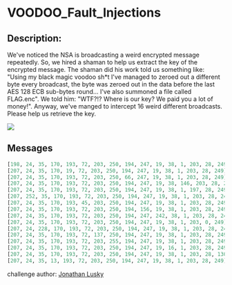 
# VOODOO_Fault_Injections
## Description:
We've noticed the NSA is broadcasting a weird encrypted message repeatedly.
So, we hired a shaman to help us extract the key of the encrypted message.
The shaman did his work told us something like: "Using my black magic voodoo sh*t I've managed to zeroed out a different byte  every broadcast, the byte was zeroed out in the data before the last AES 128 ECB sub-bytes round... I've also summoned a file called FLAG.enc".
We told him: "WTF?!? Where is our key? We paid you a lot of money!".
Anyway, we've manged to intercept 16 weird different broadcasts. Please help us retrieve the key.

![](/files/db0ce208d9b671799ab9b3619a4d2576/AES_voodoo.png)

## Messages

```python
[198, 24, 35, 170, 193, 72, 203, 250, 194, 247, 19, 38, 1, 203, 28, 249]
[207, 24, 35, 170, 19, 72, 203, 250, 194, 247, 19, 38, 1, 203, 28, 249]
[207, 24, 35, 170, 193, 72, 203, 250, 66, 247, 19, 38, 1, 203, 28, 249]
[207, 24, 35, 170, 193, 72, 203, 250, 194, 247, 19, 38, 146, 203, 28, 249]
[207, 24, 35, 170, 193, 72, 203, 250, 194, 247, 19, 38, 1, 197, 28, 249]
[207, 252, 35, 170, 193, 72, 203, 250, 194, 247, 19, 38, 1, 203, 28, 249]
[207, 24, 35, 170, 193, 45, 203, 250, 194, 247, 19, 38, 1, 203, 28, 249]
[207, 24, 35, 170, 193, 72, 203, 250, 194, 156, 19, 38, 1, 203, 28, 249]
[207, 24, 35, 170, 193, 72, 203, 250, 194, 247, 242, 38, 1, 203, 28, 249]
[207, 24, 35, 170, 193, 72, 203, 250, 194, 247, 19, 38, 1, 203, 0, 249]
[207, 24, 228, 170, 193, 72, 203, 250, 194, 247, 19, 38, 1, 203, 28, 249]
[207, 24, 35, 170, 193, 72, 137, 250, 194, 247, 19, 38, 1, 203, 28, 249]
[207, 24, 35, 170, 193, 72, 203, 255, 194, 247, 19, 38, 1, 203, 28, 249]
[207, 24, 35, 170, 193, 72, 203, 250, 194, 247, 19, 16, 1, 203, 28, 249]
[207, 24, 35, 170, 193, 72, 203, 250, 194, 247, 19, 38, 1, 203, 28, 130]
[207, 24, 35, 13, 193, 72, 203, 250, 194, 247, 19, 38, 1, 203, 28, 249]
```

challenge author: [Jonathan Lusky](https://www.linkedin.com/in/jonathan-lusky-b8b634130)

